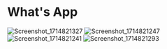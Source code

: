 # What's App


![Screenshot_1714821327](https://github.com/sarvajeet23/what-sapp/assets/96564542/b4f608a0-6f70-42c6-9be1-dfa4dd056ee4)
![Screenshot_1714821247](https://github.com/sarvajeet23/what-sapp/assets/96564542/879d0dd2-ecfb-4ebd-bcda-82382ade74fc)
![Screenshot_1714821241](https://github.com/sarvajeet23/what-sapp/assets/96564542/ec2128b6-d95c-4891-9a52-7be7288c9252)
![Screenshot_1714821293](https://github.com/sarvajeet23/what-sapp/assets/96564542/707570c2-ac4b-44a1-95d5-f473f8e9fa35)

